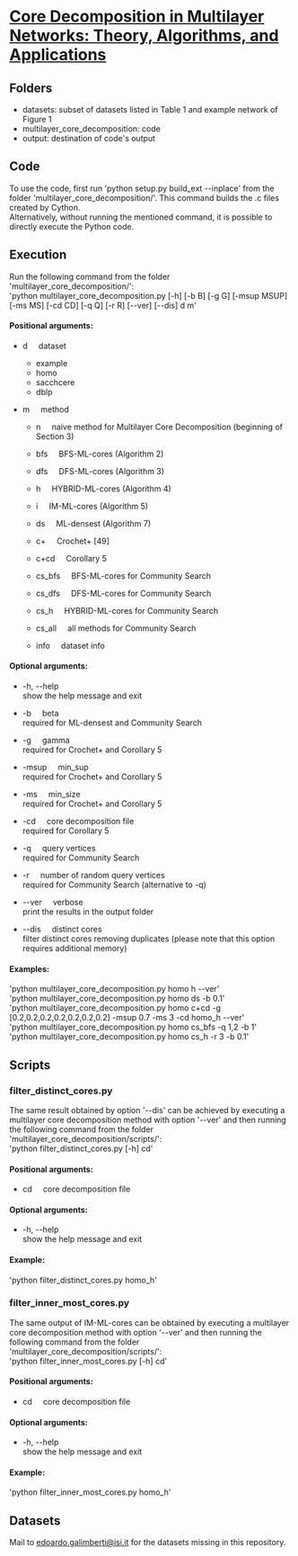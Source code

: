 # [Core Decomposition in Multilayer Networks: Theory, Algorithms, and Applications](http://edoardogalimberti.altervista.org/documents/papers/Core_Decomposition_and_Densest_Subgraph_in_Multilayer_Networks.pdf)

## Folders
* datasets: subset of datasets listed in Table 1 and example network of Figure 1
* multilayer\_core\_decomposition: code
* output: destination of code's output

## Code
To use the code, first run 'python setup.py build\_ext --inplace' from the folder 'multilayer\_core\_decomposition/'.
This command builds the .c files created by Cython.  
Alternatively, without running the mentioned command, it is possible to directly execute the Python code.

## Execution
Run the following command from the folder 'multilayer\_core\_decomposition/':  
'python multilayer\_core\_decomposition.py [-h] [-b B] [-g G] [-msup MSUP] [-ms MS] [-cd CD] [-q Q] [-r R] [--ver] [--dis] d m'

#### Positional arguments:
  * d           &nbsp;&nbsp;&nbsp;&nbsp;dataset
    * example
    * homo
    * sacchcere
    * dblp
    
  * m           &nbsp;&nbsp;&nbsp;&nbsp;method
    * n         &nbsp;&nbsp;&nbsp;&nbsp;naive method for Multilayer Core Decomposition (beginning of Section 3)
    * bfs       &nbsp;&nbsp;&nbsp;&nbsp;BFS-ML-cores (Algorithm 2)
    * dfs       &nbsp;&nbsp;&nbsp;&nbsp;DFS-ML-cores (Algorithm 3)
    * h         &nbsp;&nbsp;&nbsp;&nbsp;HYBRID-ML-cores (Algorithm 4)
    * i         &nbsp;&nbsp;&nbsp;&nbsp;IM-ML-cores (Algorithm 5)
    * ds        &nbsp;&nbsp;&nbsp;&nbsp;ML-densest (Algorithm 7)
    * c+        &nbsp;&nbsp;&nbsp;&nbsp;Crochet+ [49]
    * c+cd      &nbsp;&nbsp;&nbsp;&nbsp;Corollary 5
    * cs_bfs    &nbsp;&nbsp;&nbsp;&nbsp;BFS-ML-cores for Community Search
    * cs_dfs    &nbsp;&nbsp;&nbsp;&nbsp;DFS-ML-cores for Community Search
    * cs_h      &nbsp;&nbsp;&nbsp;&nbsp;HYBRID-ML-cores for Community Search
    * cs_all    &nbsp;&nbsp;&nbsp;&nbsp;all methods for Community Search

    
    * info      &nbsp;&nbsp;&nbsp;&nbsp;dataset info

#### Optional arguments:
  * -h, --help  
    show the help message and exit
  
  * -b          &nbsp;&nbsp;&nbsp;&nbsp;beta  
    required for ML-densest and Community Search
    
  * -g          &nbsp;&nbsp;&nbsp;&nbsp;gamma  
    required for Crochet+ and Corollary 5

  * -msup       &nbsp;&nbsp;&nbsp;&nbsp;min\_sup  
    required for Crochet+ and Corollary 5

  * -ms         &nbsp;&nbsp;&nbsp;&nbsp;min\_size  
    required for Crochet+ and Corollary 5

  * -cd         &nbsp;&nbsp;&nbsp;&nbsp;core decomposition file  
    required for Corollary 5

  * -q          &nbsp;&nbsp;&nbsp;&nbsp;query vertices  
    required for Community Search

  * -r          &nbsp;&nbsp;&nbsp;&nbsp;number of random query vertices  
    required for Community Search (alternative to -q)
    
  * --ver       &nbsp;&nbsp;&nbsp;&nbsp;verbose  
  	print the results in the output folder
  	  	
  * --dis       &nbsp;&nbsp;&nbsp;&nbsp;distinct cores  
  	filter distinct cores removing duplicates (please note that this option requires additional memory)
  	
#### Examples:
'python multilayer\_core\_decomposition.py homo h --ver'  
'python multilayer\_core\_decomposition.py homo ds -b 0.1'  
'python multilayer\_core\_decomposition.py homo c+cd -g [0.2,0.2,0.2,0.2,0.2,0.2,0.2] -msup 0.7 -ms 3 -cd homo_h --ver'  
'python multilayer\_core\_decomposition.py homo cs\_bfs -q 1,2 -b 1'  
'python multilayer\_core\_decomposition.py homo cs\_h -r 3 -b 0.1'

## Scripts

### filter\_distinct\_cores.py
The same result obtained by option '--dis' can be achieved by executing a multilayer core decomposition method with option '--ver' and then running the following command from the folder 'multilayer\_core\_decomposition/scripts/':  
'python filter\_distinct\_cores.py [-h] cd'

#### Positional arguments:
  * cd          &nbsp;&nbsp;&nbsp;&nbsp;core decomposition file

#### Optional arguments:
  * -h, --help  
  show the help message and exit
  
#### Example:
'python filter\_distinct\_cores.py homo_h'
  
### filter\_inner\_most\_cores.py
The same output of IM-ML-cores can be obtained by executing a multilayer core decomposition method with option '--ver' and then running the following command from the folder 'multilayer\_core\_decomposition/scripts/':  
'python filter\_inner\_most\_cores.py [-h] cd'

#### Positional arguments:
  * cd          &nbsp;&nbsp;&nbsp;&nbsp;core decomposition file

#### Optional arguments:
  * -h, --help  
  show the help message and exit
  
#### Example:
'python filter\_inner\_most\_cores.py homo_h'
  
## Datasets
Mail to [edoardo.galimberti@isi.it](mailto:edoardo.galimberti@isi.it) for the datasets missing in this repository.
